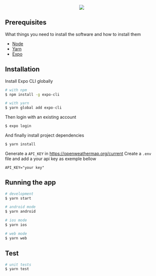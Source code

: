 <p align="center">
  <img src="https://imgur.com/Ky8x6lA" />
</p>

## Prerequisites

What things you need to install the software and how to install them

- [Node](https://nodejs.org/)
- [Yarn](https://yarnpkg.com/)
- [Expo](https://expo.io/)

## Installation

Install Expo CLI globally

```bash
# with npm
$ npm install -g expo-cli

# with yarn
$ yarn global add expo-cli
```

Then login with an existing account

```bash
$ expo login
```

And finally install project dependencies

```bash
$ yarn install
```

Generate a `API_KEY` in https://openweathermap.org/current
Create a `.env` file and add a your api key as exemple bellow
```
API_KEY="your key"
```

## Running the app

```bash
# development
$ yarn start

# android mode
$ yarn android

# ios mode
$ yarn ios

# web mode
$ yarn web
```

## Test

```bash
# unit tests
$ yarn test
```
